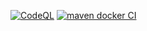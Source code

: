 [![CodeQL](https://github.com/sandeep-singh-79/apiTestFramework/actions/workflows/codeQualityChecks.yml/badge.svg)](https://github.com/sandeep-singh-79/apiTestFramework/actions/workflows/codeQualityChecks.yml)
[![maven docker CI](https://github.com/sandeep-singh-79/apiTestFramework/actions/workflows/testCI.yml/badge.svg)](https://github.com/sandeep-singh-79/apiTestFramework/actions/workflows/testCI.yml)
